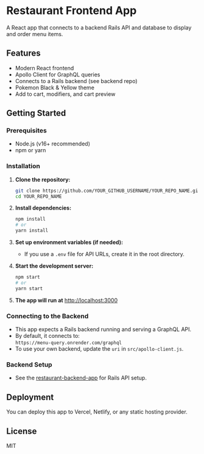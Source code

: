 # Restaurant Frontend App

A React app that connects to a backend Rails API and database to display and order menu items.

## Features

- Modern React frontend
- Apollo Client for GraphQL queries
- Connects to a Rails backend (see backend repo)
- Pokemon Black & Yellow theme
- Add to cart, modifiers, and cart preview

## Getting Started

### Prerequisites

- Node.js (v16+ recommended)
- npm or yarn

### Installation

1. **Clone the repository:**

   ```sh
   git clone https://github.com/YOUR_GITHUB_USERNAME/YOUR_REPO_NAME.git
   cd YOUR_REPO_NAME
   ```

2. **Install dependencies:**

   ```sh
   npm install
   # or
   yarn install
   ```

3. **Set up environment variables (if needed):**

   - If you use a `.env` file for API URLs, create it in the root directory.

4. **Start the development server:**

   ```sh
   npm start
   # or
   yarn start
   ```

5. **The app will run at** [http://localhost:3000](http://localhost:3000)

### Connecting to the Backend

- This app expects a Rails backend running and serving a GraphQL API.
- By default, it connects to:  
  `https://menu-query.onrender.com/graphql`
- To use your own backend, update the `uri` in `src/apollo-client.js`.

### Backend Setup

- See the [restaurant-backend-app](https://github.com/YOUR_GITHUB_USERNAME/restaurant-backend-app) for Rails API setup.

## Deployment

You can deploy this app to Vercel, Netlify, or any static hosting provider.

## License

MIT
